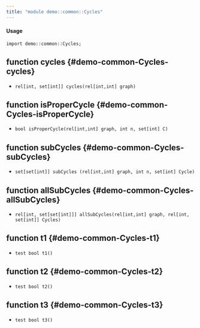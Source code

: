 ```yaml
---
title: "module demo::common::Cycles"
---
```


#### Usage

`import demo::common::Cycles;`

## function cycles {#demo-common-Cycles-cycles}

* ``rel[int, set[int]] cycles(rel[int,int] graph)``

## function isProperCycle {#demo-common-Cycles-isProperCycle}

* ``bool isProperCycle(rel[int,int] graph, int n, set[int] C)``

## function subCycles {#demo-common-Cycles-subCycles}

* ``set[set[int]] subCycles (rel[int,int] graph, int n, set[int] Cycle)``

## function allSubCycles {#demo-common-Cycles-allSubCycles}

* ``rel[int, set[set[int]]] allSubCycles(rel[int,int] graph, rel[int, set[int]] Cycles)``

## function t1 {#demo-common-Cycles-t1}

* ``test bool t1()``

## function t2 {#demo-common-Cycles-t2}

* ``test bool t2()``

## function t3 {#demo-common-Cycles-t3}

* ``test bool t3()``

